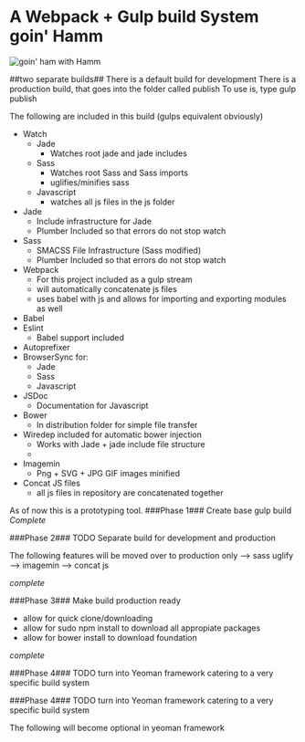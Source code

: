 # A Webpack + Gulp build System goin' Hamm
![goin' ham with Hamm](http://33.media.tumblr.com/dde15901a30e33fda2db472bd3e5849e/tumblr_inline_mi5adv4Qyh1rompwx.gif)

##two separate builds##
There is a default build for development
There is a production build, that goes into the folder called publish
To use is, type gulp publish

The following are included in this build (gulps equivalent obviously)

* Watch
  * Jade
    * Watches root jade and jade includes
  * Sass
    * Watches root Sass and Sass imports
    * uglifies/minifies sass
  * Javascript
    * watches all js files in the js folder
* Jade
  * Include infrastructure for Jade
  * Plumber Included so that errors do not stop watch
* Sass
  * SMACSS File Infrastructure (Sass modified)
  * Plumber Included so that errors do not stop watch
* Webpack
  * For this project included as a gulp stream
  * will automatically concatenate js files
  * uses babel with js and allows for importing and exporting modules as well
* Babel
* Eslint
    * Babel support included
* Autoprefixer
* BrowserSync for:
  * Jade
  * Sass
  * Javascript
* JSDoc
  * Documentation for Javascript
* Bower
  * In distribution folder for simple file transfer
* Wiredep included for automatic bower injection
    * Works with Jade + jade include file structure
    *
* Imagemin
    * Png + SVG + JPG GIF images minified
* Concat JS files
  * all js files in repository are concatenated together

As of now this is a prototyping tool.
###Phase 1###
Create base gulp build
_*Complete*_

###Phase 2###
TODO
Separate build for development and production

The following features will be moved over to production only
--> sass uglify
--> imagemin
--> concat js

_*complete*_

###Phase 3###
Make build production ready
* allow for quick clone/downloading
* allow for sudo npm install to download all appropiate packages
* allow for bower install to download foundation

_*complete*_

###Phase 4###
TODO turn into Yeoman framework catering to a very specific build system

###Phase 4###
TODO turn into Yeoman framework catering to a very specific build system 

The following will become optional in yeoman framework